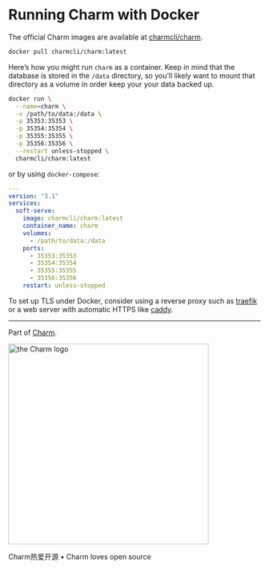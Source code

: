 # Running Charm with Docker

The official Charm images are available at [charmcli/charm](https://hub.docker.com/r/charmcli/charm).

```sh
docker pull charmcli/charm:latest
```

Here’s how you might run `charm` as a container. Keep in mind that
the database is stored in the `/data` directory, so you’ll likely want
to mount that directory as a volume in order keep your your data backed up.

```sh
docker run \
  --name=charm \
  -v /path/to/data:/data \
  -p 35353:35353 \
  -p 35354:35354 \
  -p 35355:35355 \
  -p 35356:35356 \
  --restart unless-stopped \
  charmcli/charm:latest
```

or by using `docker-compose`:

```yaml
---
version: "3.1"
services:
  soft-serve:
    image: charmcli/charm:latest
    container_name: charm
    volumes:
      - /path/to/data:/data
    ports:
      - 35353:35353
      - 35354:35354
      - 35355:35355
      - 35356:35356
    restart: unless-stopped
```

To set up TLS under Docker, consider using a reverse proxy such as
[traefik](https://doc.traefik.io/traefik/https/overview/) or a web server with
automatic HTTPS like [caddy](https://caddyserver.com/docs/automatic-https).

***

Part of [Charm](https://charm.sh).

<a href="https://charm.sh/"><img alt="the Charm logo" src="https://stuff.charm.sh/charm-badge-unrounded.jpg" width="400"></a>

Charm热爱开源 • Charm loves open source


[releases]: https://github.com/charmbracelet/charm/releases
[docs]: https://pkg.go.dev/github.com/charmbracelet/charm?tab=doc
[kv]: https://github.com/charmbracelet/charm/tree/main/kv
[fs]: https://github.com/charmbracelet/charm/tree/main/fs
[crypt]: https://github.com/charmbracelet/charm/tree/main/crypt
[glow]: https://github.com/charmbracelet/glow
[skate]: https://github.com/charmbracelet/skate
[badger]: https://github.com/dgraph-io/badger
